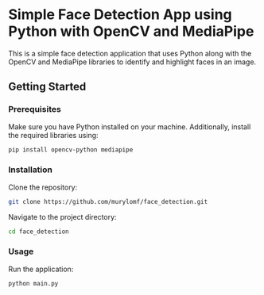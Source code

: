 # Simple Face Detection App using Python with OpenCV and MediaPipe

This is a simple face detection application that uses Python along with the OpenCV and MediaPipe libraries to identify and highlight faces in an image.

## Getting Started

### Prerequisites

Make sure you have Python installed on your machine. Additionally, install the required libraries using:

```bash
pip install opencv-python mediapipe
```

### Installation
Clone the repository:
 
```bash
git clone https://github.com/murylomf/face_detection.git
```
Navigate to the project directory:

```bash
cd face_detection
```

### Usage
Run the application:

```bash
python main.py
```
